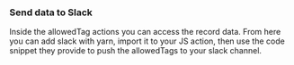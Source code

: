 ### Send data to Slack
Inside the allowedTag actions you can access the record data. From here you can add slack with yarn, import it to your JS action, then use the code snippet they provide to push the allowedTags to your slack channel.